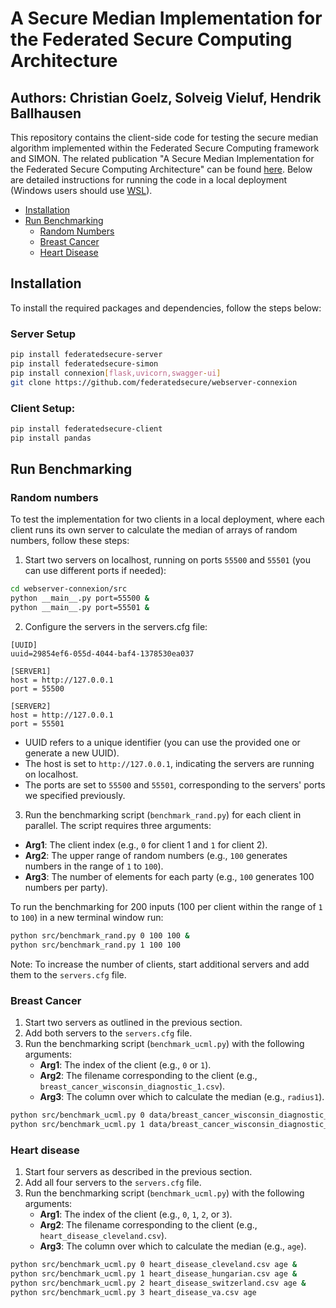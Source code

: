 # A Secure Median Implementation for the Federated Secure Computing Architecture

## Authors: Christian Goelz, Solveig Vieluf, Hendrik Ballhausen

This repository contains the client-side code for testing the secure median algorithm implemented within the Federated Secure Computing framework and SIMON. The related publication "A Secure Median Implementation for the Federated Secure
Computing Architecture" can be found [here](https://doi.org/10.3390/app14177891). Below are detailed instructions for running the code in a local deployment (Windows users should use [WSL](https://learn.microsoft.com/en-us/windows/wsl/install)).

- [Installation](#installation)
- [Run Benchmarking](#run-benchmarking)
  - [Random Numbers](#random-numbers)
  - [Breast Cancer](#breast-cancer)
  - [Heart Disease](#heart-disease)

## Installation

To install the required packages and dependencies, follow the steps below:

### Server Setup

```sh
pip install federatedsecure-server
pip install federatedsecure-simon
pip install connexion[flask,uvicorn,swagger-ui]
git clone https://github.com/federatedsecure/webserver-connexion

```

### Client Setup:
```sh
pip install federatedsecure-client
pip install pandas
```

## Run Benchmarking
### Random numbers
To test the implementation for two clients in a local deployment, where each client runs its own server to calculate the median of arrays of random numbers, follow these steps:
1. Start two servers on localhost, running on ports `55500` and `55501` (you can use different ports if needed):
```sh
cd webserver-connexion/src
python __main__.py port=55500 &
python __main__.py port=55501 &
```
2. Configure the servers in the servers.cfg file:
```
[UUID]
uuid=29854ef6-055d-4044-baf4-1378530ea037

[SERVER1]
host = http://127.0.0.1
port = 55500

[SERVER2]
host = http://127.0.0.1
port = 55501
```
* UUID refers to a unique identifier (you can use the provided one or generate a new UUID).
* The host is set to `http://127.0.0.1`, indicating the servers are running on localhost.
* The ports are set to `55500` and `55501`, corresponding to the servers' ports we specified previously.

3. Run the benchmarking script (`benchmark_rand.py`) for each client in parallel. The script requires three arguments:
- **Arg1**: The client index (e.g., `0` for client 1 and `1` for client 2).
- **Arg2**: The upper range of random numbers (e.g., `100` generates numbers in the range of `1` to `100`).
- **Arg3**: The number of elements for each party (e.g., `100` generates 100 numbers per party).

To run the benchmarking for 200 inputs (100 per client within the range of `1` to `100`) in a new terminal window run:

```sh
python src/benchmark_rand.py 0 100 100 &
python src/benchmark_rand.py 1 100 100 
```

Note: To increase the number of clients, start additional servers and add them to the `servers.cfg` file. 

### Breast Cancer
1. Start two servers as outlined in the previous section.
2. Add both servers to the `servers.cfg` file.
3. Run the benchmarking script (`benchmark_ucml.py`) with the following arguments:
    - **Arg1**: The index of the client (e.g., `0` or `1`).
    - **Arg2**: The filename corresponding to the client (e.g., `breast_cancer_wisconsin_diagnostic_1.csv`).
    - **Arg3**: The column over which to calculate the median (e.g., `radius1`).

```sh
python src/benchmark_ucml.py 0 data/breast_cancer_wisconsin_diagnostic_1.csv radius1 &
python src/benchmark_ucml.py 1 data/breast_cancer_wisconsin_diagnostic_2.csv radius1 
```

### Heart disease
1. Start four servers as described in the previous section.
2. Add all four servers to the `servers.cfg` file.
3. Run the benchmarking script (`benchmark_ucml.py`) with the following arguments:
    - **Arg1**: The index of the client (e.g., `0`, `1`, `2`, or `3`).
    - **Arg2**: The filename corresponding to the client (e.g., `heart_disease_cleveland.csv`).
    - **Arg3**: The column over which to calculate the median (e.g., `age`).

```sh
python src/benchmark_ucml.py 0 heart_disease_cleveland.csv age &
python src/benchmark_ucml.py 1 heart_disease_hungarian.csv age &
python src/benchmark_ucml.py 2 heart_disease_switzerland.csv age &
python src/benchmark_ucml.py 3 heart_disease_va.csv age 
```
